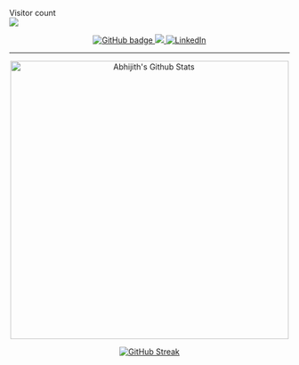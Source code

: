 
<p align="left"> Visitor count
	<br>
  <img src="https://profile-counter.glitch.me/AbhijithMallya/count.svg" />
</p>
<p align="center">
  <a href="https://github.com/AbhijithMallya?tab=followers">
    <img src="https://img.shields.io/github/followers/AbhijithMallya?label=Followers&logo=GitHub&style=for-the-badge" alt="GitHub badge" />
	</a>	
  <a href="https://twitter.com/AbhijithMallya">
    <img src="https://img.shields.io/twitter/follow/AbhijithMallya?label=Twitter&logo=twitter&style=for-the-badge" />
  </a>	 
  <a href="https://www.linkedin.com/in/abhijith-mallya-98768b202/"><img src="https://img.shields.io/badge/LinkedIn-0077B5?style=for-the-badge&logo=linkedin&logoColor=white" alt="LinkedIn"></a>
</p>
<hr>

<!-- <div style="display: flex;"> -->
<div class="row" align="center">
  <div class="col-6">
	  
<img alt="Abhijith's Github Stats" width="500px" src="https://github-readme-stats.vercel.app/api?username=AbhijithMallya&show_icons=true&hide_border=true" />
	  
  </div>
  <div class="col-6">
	  
[![GitHub Streak](https://streak-stats.demolab.com?user=AbhijithMallya&theme=ocean-gradient&hide_border=true&border_radius=6.3&card_width=500)](https://git.io/streak-stats)
	  
  </div>
</div>
